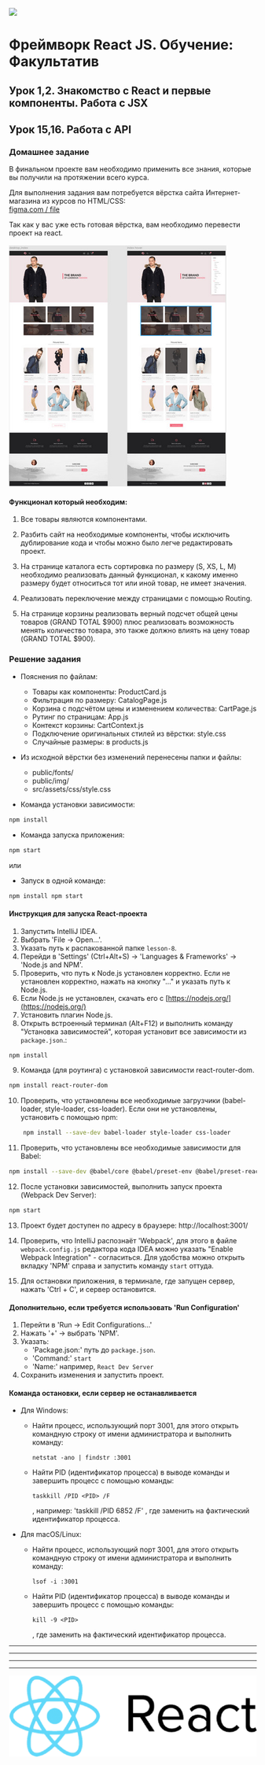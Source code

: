 ![](../assets/react-top.png)
# Фреймворк React JS. Обучение: Факультатив
## Урок 1,2. Знакомство с React и первые компоненты. Работа с JSX
## Урок 15,16. Работа с API
### Домашнее задание

В финальном проекте вам необходимо применить все знания, которые вы получили на протяжении всего курса.

Для выполнения задания вам потребуется вёрстка сайта Интернет-магазина из курсов по HTML/CSS: <br>
[figma.com / file](https://www.figma.com/file/SbfOi2i4S1pIs0G6uOLPCx/shop-(Copy)?type=design&node-id=0-1&mode=design&t=HqHf7Yort2ND3o3y-0)

Так как у вас уже есть готовая вёрстка, вам необходимо перевести проект на react. <br><br>
![](assets/mockup.jpg)

#### Функционал который необходим:

1. Все товары являются компонентами.

2. Разбить сайт на необходимые компоненты, чтобы исключить дублирование кода и чтобы можно было легче редактировать проект.

3. На странице каталога есть сортировка по размеру (S, XS, L, M) необходимо реализовать данный функционал, к какому именно размеру будет относиться тот или иной товар, не имеет значения.

4. Реализовать переключение между страницами с помощью Routing.

5. На странице корзины реализовать верный подсчет общей цены товаров (GRAND TOTAL $900) плюс реализовать возможность менять количество товара, это также должно влиять на цену товар (GRAND TOTAL $900).


### Решение задания

- Пояснения по файлам:
    - Товары как компоненты: ProductCard.js
    - Фильтрация по размеру: CatalogPage.js
    - Корзина с подсчётом цены и изменением количества: CartPage.js
    - Рутинг по страницам: App.js
    - Контекст корзины: CartContext.js
    - Подключение оригинальных стилей из вёрстки: style.css
    - Случайные размеры: в products.js
- Из исходной вёрстки без изменений перенесены папки и файлы:
    - public/fonts/
    - public/img/
    - src/assets/css/style.css

- Команда установки зависимости:

```bash
npm install
```

- Команда запуска приложения: 
```bash
npm start
```
или

- Запуск в одной команде:
```bash
npm install npm start 
```

#### Инструкция для запуска React-проекта


1. Запустить IntelliJ IDEA.
2. Выбрать 'File → Open...'.
3. Указать путь к распакованной папке `lesson-8`.
4. Перейди в 'Settings' (Ctrl+Alt+S) -> 'Languages & Frameworks' -> 'Node.js and NPM'.
5. Проверить, что путь к Node.js установлен корректно. Если не установлен корректно, нажать на кнопку "..." и указать путь к Node.js.
6. Если Node.js не установлен, скачать его с [https://nodejs.org/](https://nodejs.org/)
7. Установить плагин Node.js.
8. Открыть встроенный терминал (Alt+F12) и выполнить команду "Установка зависимостей", которая установит все зависимости из `package.json`.:

```bash
npm install
```
9. Команда (для роутинга) с установкой зависимости react-router-dom.

```bash
npm install react-router-dom
```

10. Проверить, что установлены все необходимые загрузчики (babel-loader, style-loader, css-loader). Если они не установлены, установить с помощью npm:
```bash
    npm install --save-dev babel-loader style-loader css-loader
```

11. Проверить, что установлены все необходимые зависимости для Babel:
```bash
npm install --save-dev @babel/core @babel/preset-env @babel/preset-react
```
12. После установки зависимостей, выполнить запуск проекта (Webpack Dev Server):

```bash
npm start
```
13. Проект будет доступен по адресу в браузере: http://localhost:3001/

14. Проверить, что IntelliJ распознаёт 'Webpack', для этого в файле `webpack.config.js` редактора кода IDEA можно указать "Enable Webpack Integration" - согласиться.
    Для удобства можно открыть вкладку 'NPM' справа и запустить команду `start` оттуда.
15. Для остановки приложения, в терминале, где запущен сервер, нажать 'Ctrl + C', и сервер остановится.

#### Дополнительно, если требуется использовать 'Run Configuration'

1. Перейти в 'Run → Edit Configurations...'
2. Нажать '+' → выбрать 'NPM'.
3. Указать:
     - 'Package.json:' путь до `package.json`.
     - 'Command:' `start`
     - 'Name:' например, `React Dev Server`
4. Сохранить изменения и запустить проект.

#### Команда остановки, если сервер не останавливается


- Для Windows:
     - Найти процесс, использующий порт 3001, для этого открыть командную строку от имени администратора и выполнить команду:
        ```
        netstat -ano | findstr :3001
        ```
     - Найти PID (идентификатор процесса) в выводе команды и завершить процесс с помощью команды:
        ```
        taskkill /PID <PID> /F
        ```
        , например: 'taskkill /PID 6852 /F'
        , где заменить <PID> на фактический идентификатор процесса.

- Для macOS/Linux:
    - Найти процесс, использующий порт 3001, для этого открыть командную строку от имени администратора и выполнить команду:
      ```
      lsof -i :3001
      ```

    - Найти PID (идентификатор процесса) в выводе команды и завершить процесс с помощью команды:
      ```
      kill -9 <PID>
      ```
        , где заменить <PID> на фактический идентификатор процесса.





<hr><hr><hr><hr>

![](assets/react-min.png)
